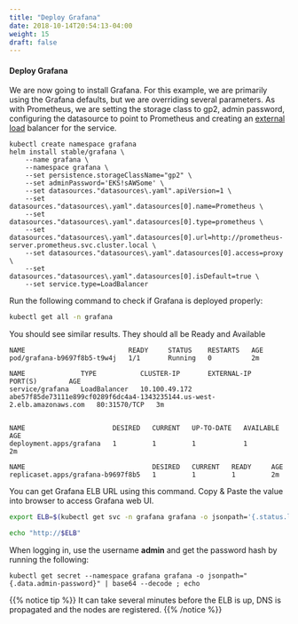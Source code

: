 ```yaml
---
title: "Deploy Grafana"
date: 2018-10-14T20:54:13-04:00
weight: 15
draft: false
---
```


#### Deploy Grafana

We are now going to install Grafana. For this example, we are primarily using the Grafana defaults,
but we are overriding several parameters. As with Prometheus, we are setting the storage class
to gp2, admin password, configuring the datasource to point to Prometheus and creating an
[external load](https://kubernetes.io/docs/tasks/access-application-cluster/create-external-load-balancer/)
balancer for the service.

```
kubectl create namespace grafana
helm install stable/grafana \
    --name grafana \
    --namespace grafana \
    --set persistence.storageClassName="gp2" \
    --set adminPassword='EKS!sAWSome' \
    --set datasources."datasources\.yaml".apiVersion=1 \
    --set datasources."datasources\.yaml".datasources[0].name=Prometheus \
    --set datasources."datasources\.yaml".datasources[0].type=prometheus \
    --set datasources."datasources\.yaml".datasources[0].url=http://prometheus-server.prometheus.svc.cluster.local \
    --set datasources."datasources\.yaml".datasources[0].access=proxy \
    --set datasources."datasources\.yaml".datasources[0].isDefault=true \
    --set service.type=LoadBalancer
```

Run the following command to check if Grafana is deployed properly:

```sh
kubectl get all -n grafana
```
You should see similar results. They should all be Ready and Available

```text
NAME                          READY     STATUS    RESTARTS   AGE
pod/grafana-b9697f8b5-t9w4j   1/1       Running   0          2m

NAME              TYPE           CLUSTER-IP       EXTERNAL-IP                                                               PORT(S)        AGE
service/grafana   LoadBalancer   10.100.49.172   abe57f85de73111e899cf0289f6dc4a4-1343235144.us-west-2.elb.amazonaws.com   80:31570/TCP   3m


NAME                      DESIRED   CURRENT   UP-TO-DATE   AVAILABLE   AGE
deployment.apps/grafana   1         1         1            1           2m

NAME                                DESIRED   CURRENT   READY     AGE
replicaset.apps/grafana-b9697f8b5   1         1         1         2m
```

You can get Grafana ELB URL using this command. Copy & Paste the value into browser to access Grafana web UI.

```sh
export ELB=$(kubectl get svc -n grafana grafana -o jsonpath='{.status.loadBalancer.ingress[0].hostname}')

echo "http://$ELB"
```

When logging in, use the username **admin** and get the password hash by running the following:

```
kubectl get secret --namespace grafana grafana -o jsonpath="{.data.admin-password}" | base64 --decode ; echo
```


{{% notice tip %}}
It can take several minutes before the ELB is up, DNS is propagated and the nodes are registered.
{{% /notice %}}

